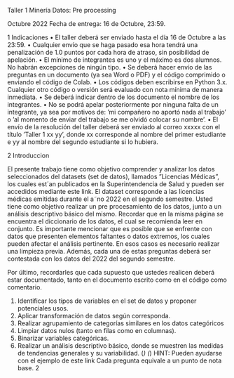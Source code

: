 Taller 1 Minería Datos: Pre processing

Octubre 2022
Fecha de entrega: 16 de Octubre, 23:59.

1 Indicaciones
• El taller deberá ser enviado hasta el día 16 de Octubre a las 23:59.
• Cualquier envío que se haga pasado esa hora tendrá una penalización de 1.0 puntos
por cada hora de atraso, sin posibilidad de apelación.
• El mínimo de integrantes es uno y el máximo es dos alumnos. No habrán excepciones de ningún tipo.
• Se deberá hacer envío de las preguntas en un documento (ya sea Word o PDF) y el
código comprimido o enviando el código de Colab.
• Los códigos deben escribirse en Python 3.x. Cualquier otro código o versión será
evaluado con nota mínima de manera inmediata.
• Se deberá indicar dentro de los documento el nombre de los integrantes.
• No se podrá apelar posteriormente por ninguna falta de un integrante, ya sea por
motivos de: ’mi compañero no aportó nada al trabajo’ o ’al momento de enviar del
trabajo se me olvidó colocar su nombre’.
• El envío de la resolución del taller deberá ser enviado al correo xxxxx con
el título ’Taller 1 xx yy’, donde xx corresponde al nombre del primer estudiante e
yy al nombre del segundo estudiante si lo hubiera.

2 Introduccion

El presente trabajo tiene como objetivo comprender y analizar los datos seleccionados del
datasets (set de datos), llamados ”Licencias Médicas”, los cuales est´an publicados en la
Superintendencia de Salud y pueden ser accedidos mediante este link.
El dataset corresponde a las licencias médicas emitidas durante el a˜no 2022 en el
segundo semestre. Usted tiene como objetivo realizar un pre procesamiento de los datos,
junto a un análisis descriptivo básico del mismo. Recordar que en la misma página se
encuentra el diccionario de los datos, el cual se recomienda leer en conjunto.
Es importante mencionar que es posible que se enfrente con datos que presenten
elementos faltantes o datos extremos, los cuales pueden afectar el análisis pertinente. En
esos casos es necesario realizar una limpieza previa.
Además, cada una de estas preguntas deberá ser contestada con los datos del 2022
del segundo semestre.

Por último, recordarles que cada supuesto que ustedes realicen deberá estar documentado, tanto en el documento escrito como en el código como comentario.

1. Identificar los tipos de variables en el set de datos y proponer potenciales usos.
2. Aplicar transformación de datos según corresponda.
3. Realizar agrupamiento de categorías similares en los datos categóricos
4. Limpiar datos nulos (tanto en filas como en columnas).
5. Binarizar variables categóricas.
6. Realizar un análisis descriptivo básico, donde se muestren las medidas de tendencias
generales y su variabilidad. (*)
(*) HINT: Pueden ayudarse con el ejemplo de este link
Cada pregunta equivale a un punto de nota base.
2
